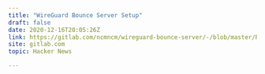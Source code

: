 ```yaml
---
title: "WireGuard Bounce Server Setup"
draft: false
date: 2020-12-16T20:05:26Z
link: https://gitlab.com/ncmncm/wireguard-bounce-server/-/blob/master/README.md?utm_medium=RSS&utm_source=hune
site: gitlab.com
topic: Hacker News  

---
```

